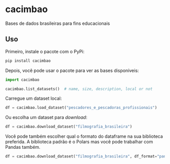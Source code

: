 # cacimbao

Bases de dados brasileiras para fins educacionais

## Uso

Primeiro, instale o pacote com o PyPi:

```bash
pip install cacimbao
```

Depois, você pode usar o pacote para ver as bases disponíveis:

```python
import cacimbao

cacimbao.list_datasets()  # name, size, description, local or not
```

Carregue um dataset local:

```python
df = cacimbao.load_dataset("pescadores_e_pescadoras_profissionais")
```

Ou escolha um dataset para _download_:

```python
df = cacimbao.download_dataset("filmografia_brasileira")
```

Você pode também escolher qual o formato do dataframe na sua biblioteca preferida.
A biblioteca padrão é o Polars mas você pode trabalhar com Pandas também.

```python
df = cacimbao.download_dataset("filmografia_brasileira", df_format="pandas")
```
